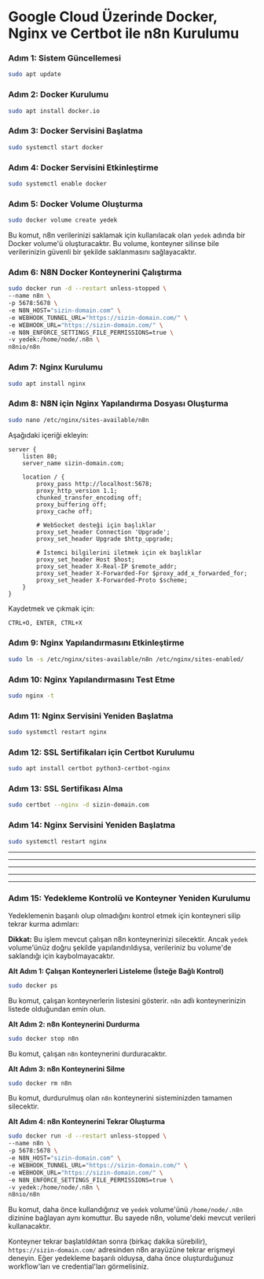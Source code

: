 # Google Cloud Üzerinde Docker, Nginx ve Certbot ile n8n Kurulumu

### Adım 1: Sistem Güncellemesi
```bash
sudo apt update
```

### Adım 2: Docker Kurulumu
```bash
sudo apt install docker.io
```

### Adım 3: Docker Servisini Başlatma
```bash
sudo systemctl start docker
```

### Adım 4: Docker Servisini Etkinleştirme
```bash
sudo systemctl enable docker
```

### Adım 5: Docker Volume Oluşturma
```bash
sudo docker volume create yedek
```

Bu komut, n8n verilerinizi saklamak için kullanılacak olan `yedek` adında bir Docker volume'ü oluşturacaktır. Bu volume, konteyner silinse bile verilerinizin güvenli bir şekilde saklanmasını sağlayacaktır.

### Adım 6: N8N Docker Konteynerini Çalıştırma
```bash
sudo docker run -d --restart unless-stopped \
--name n8n \
-p 5678:5678 \
-e N8N_HOST="sizin-domain.com" \
-e WEBHOOK_TUNNEL_URL="https://sizin-domain.com/" \
-e WEBHOOK_URL="https://sizin-domain.com/" \
-e N8N_ENFORCE_SETTINGS_FILE_PERMISSIONS=true \
-v yedek:/home/node/.n8n \
n8nio/n8n
```

### Adım 7: Nginx Kurulumu
```bash
sudo apt install nginx
```

### Adım 8: N8N için Nginx Yapılandırma Dosyası Oluşturma
```bash
sudo nano /etc/nginx/sites-available/n8n
```

Aşağıdaki içeriği ekleyin:
```nginx
server {
    listen 80;
    server_name sizin-domain.com;

    location / {
        proxy_pass http://localhost:5678;
        proxy_http_version 1.1;
        chunked_transfer_encoding off;
        proxy_buffering off;
        proxy_cache off;

        # WebSocket desteği için başlıklar
        proxy_set_header Connection 'Upgrade';
        proxy_set_header Upgrade $http_upgrade;

        # İstemci bilgilerini iletmek için ek başlıklar
        proxy_set_header Host $host;
        proxy_set_header X-Real-IP $remote_addr;
        proxy_set_header X-Forwarded-For $proxy_add_x_forwarded_for;
        proxy_set_header X-Forwarded-Proto $scheme;
    }
}
```

Kaydetmek ve çıkmak için:
```bash
CTRL+O, ENTER, CTRL+X
```

### Adım 9: Nginx Yapılandırmasını Etkinleştirme
```bash
sudo ln -s /etc/nginx/sites-available/n8n /etc/nginx/sites-enabled/
```

### Adım 10: Nginx Yapılandırmasını Test Etme
```bash
sudo nginx -t
```

### Adım 11: Nginx Servisini Yeniden Başlatma
```bash
sudo systemctl restart nginx
```

### Adım 12: SSL Sertifikaları için Certbot Kurulumu
```bash
sudo apt install certbot python3-certbot-nginx
```

### Adım 13: SSL Sertifikası Alma
```bash
sudo certbot --nginx -d sizin-domain.com
```

### Adım 14: Nginx Servisini Yeniden Başlatma
```bash
sudo systemctl restart nginx
```

************************************************************************************************************
************************************************************************************************************
************************************************************************************************************
************************************************************************************************************
************************************************************************************************************

### Adım 15: Yedekleme Kontrolü ve Konteyner Yeniden Kurulumu

Yedeklemenin başarılı olup olmadığını kontrol etmek için konteyneri silip tekrar kurma adımları:

**Dikkat:** Bu işlem mevcut çalışan n8n konteynerinizi silecektir. Ancak `yedek` volume'ünüz doğru şekilde yapılandırıldıysa, verileriniz bu volume'de saklandığı için kaybolmayacaktır.

**Alt Adım 1: Çalışan Konteynerleri Listeleme (İsteğe Bağlı Kontrol)**

```bash
sudo docker ps
```

Bu komut, çalışan konteynerlerin listesini gösterir. `n8n` adlı konteynerinizin listede olduğundan emin olun.

**Alt Adım 2: n8n Konteynerini Durdurma**

```bash
sudo docker stop n8n
```

Bu komut, çalışan `n8n` konteynerini durduracaktır.

**Alt Adım 3: n8n Konteynerini Silme**

```bash
sudo docker rm n8n
```

Bu komut, durdurulmuş olan `n8n` konteynerini sisteminizden tamamen silecektir.

**Alt Adım 4: n8n Konteynerini Tekrar Oluşturma**

```bash
sudo docker run -d --restart unless-stopped \
--name n8n \
-p 5678:5678 \
-e N8N_HOST="sizin-domain.com" \
-e WEBHOOK_TUNNEL_URL="https://sizin-domain.com/" \
-e WEBHOOK_URL="https://sizin-domain.com/" \
-e N8N_ENFORCE_SETTINGS_FILE_PERMISSIONS=true \
-v yedek:/home/node/.n8n \
n8nio/n8n
```

Bu komut, daha önce kullandığınız ve `yedek` volume'ünü `/home/node/.n8n` dizinine bağlayan aynı komuttur. Bu sayede n8n, volume'deki mevcut verileri kullanacaktır.

Konteyner tekrar başlatıldıktan sonra (birkaç dakika sürebilir), `https://sizin-domain.com/` adresinden n8n arayüzüne tekrar erişmeyi deneyin. Eğer yedekleme başarılı olduysa, daha önce oluşturduğunuz workflow'ları ve credential'ları görmelisiniz.
